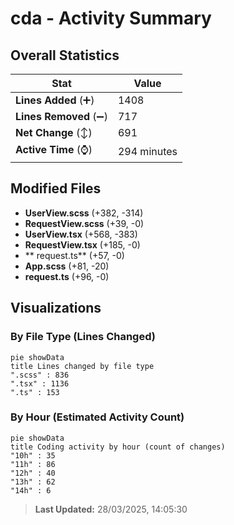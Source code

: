 # cda - Activity Summary 

## Overall Statistics

| Stat                   | Value                                                             |
| ---------------------- | ----------------------------------------------------------------- |
| **Lines Added** (➕)   | 1408                                          |
| **Lines Removed** (➖) | 717                                        |
| **Net Change** (↕)    | 691                |
| **Active Time** (⌚)   | 294 minutes |


## Modified Files
- **UserView.scss** (+382, -314)
- **RequestView.scss** (+39, -0)
- **UserView.tsx** (+568, -383)
- **RequestView.tsx** (+185, -0)
- ** request.ts** (+57, -0)
- **App.scss** (+81, -20)
- **request.ts** (+96, -0)

## Visualizations

### By File Type (Lines Changed)

```mermaid
pie showData
title Lines changed by file type
".scss" : 836
".tsx" : 1136
".ts" : 153
```

### By Hour (Estimated Activity Count)

```mermaid
pie showData
title Coding activity by hour (count of changes)
"10h" : 35
"11h" : 86
"12h" : 40
"13h" : 62
"14h" : 6
```


> **Last Updated:** 28/03/2025, 14:05:30